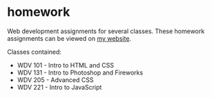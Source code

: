 # homework

Web development assignments for several classes. These homework assignments can be viewed on [my website](https://tannerbabcock.com/homework/index.html).

Classes contained:

* WDV 101 - Intro to HTML and CSS
* WDV 131 - Intro to Photoshop and Fireworks
* WDV 205 - Advanced CSS
* WDV 221 - Intro to JavaScript

